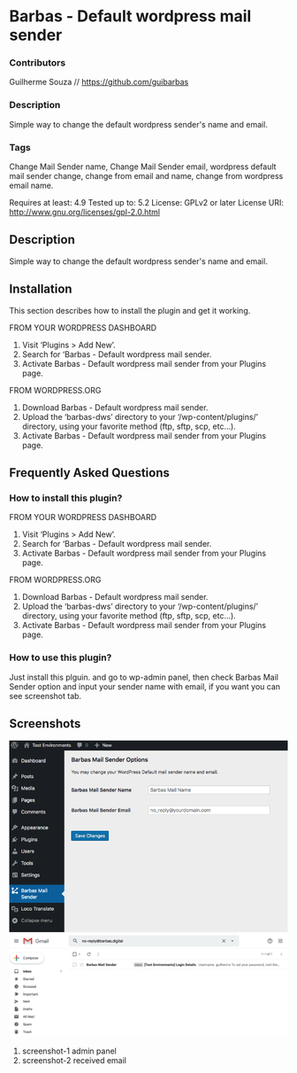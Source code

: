 # Barbas - Default wordpress mail sender

### Contributors
Guilherme Souza // https://github.com/guibarbas

### Description
Simple way to change the default wordpress sender's name and email.

### Tags
Change Mail Sender name, Change Mail Sender email, wordpress default mail sender change, change from email and name, change from wordpress email name.

Requires at least: 4.9
Tested up to: 5.2
License: GPLv2 or later
License URI: http://www.gnu.org/licenses/gpl-2.0.html

## Description

Simple way to change the default wordpress sender's name and email.

## Installation

This section describes how to install the plugin and get it working.

FROM YOUR WORDPRESS DASHBOARD
1. Visit ‘Plugins > Add New’.
3. Search for ‘Barbas - Default wordpress mail sender.
3. Activate Barbas - Default wordpress mail sender from your Plugins page.

FROM WORDPRESS.ORG
1. Download Barbas - Default wordpress mail sender.
3. Upload the ‘barbas-dws’ directory to your ‘/wp-content/plugins/’ directory, using your favorite method (ftp, sftp, scp, etc…).
3. Activate Barbas - Default wordpress mail sender from your Plugins page.

## Frequently Asked Questions 

### How to install this plugin?

FROM YOUR WORDPRESS DASHBOARD
1. Visit ‘Plugins > Add New’.
3. Search for ‘Barbas - Default wordpress mail sender.
3. Activate Barbas - Default wordpress mail sender from your Plugins page.

FROM WORDPRESS.ORG
1. Download Barbas - Default wordpress mail sender.
3. Upload the ‘barbas-dws’ directory to your ‘/wp-content/plugins/’ directory, using your favorite method (ftp, sftp, scp, etc…).
3. Activate Barbas - Default wordpress mail sender from your Plugins page.

### How to use this plugin?

Just install this plguin. and go to wp-admin panel, then check Barbas Mail Sender option and input your sender name with email, if you want you can see screenshot tab.

## Screenshots

![Admin panel](https://github.com/guibarbas/barbas-dwms/blob/master/screenshots/screenshot-1.png)
![Received email](https://github.com/guibarbas/barbas-dwms/blob/master/screenshots/screenshot-2.png)

1. screenshot-1 admin panel
2. screenshot-2 received email
